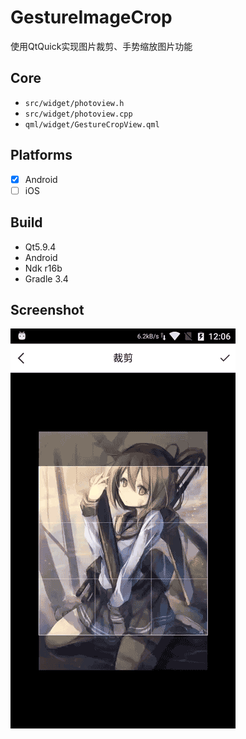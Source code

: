 # GestureImageCrop

使用QtQuick实现图片裁剪、手势缩放图片功能<br>


## Core
* `src/widget/photoview.h`
* `src/widget/photoview.cpp`
* `qml/widget/GestureCropView.qml`

## Platforms
- [x] Android
- [ ] iOS

## Build
* Qt5.9.4
* Android
* Ndk r16b
* Gradle 3.4

## Screenshot
![screenshot](https://github.com/KeyYao/GestureImageCrop/blob/master/screenshot/screenshot.gif)
